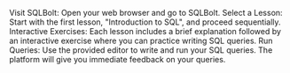 Visit SQLBolt: Open your web browser and go to SQLBolt.
Select a Lesson: Start with the first lesson, "Introduction to SQL", and proceed sequentially.
Interactive Exercises: Each lesson includes a brief explanation followed by an interactive exercise where you can practice writing SQL queries.
Run Queries: Use the provided editor to write and run your SQL queries. The platform will give you immediate feedback on your queries.

